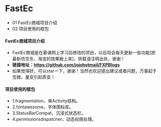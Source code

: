 # FastEc
- 01 FastEc商城项目介绍
- 02 项目使用的框包


#### FastEc商城项目介绍
- FastEc商城是在慕课网上学习后修改的项目，以后将会每天更新一些功能[把最新仿京东、淘宝的效果搬上来]，转载请注明出处，谢谢！
- **链接地址：https://github.com/jojohotmail/FXPBlogs**
- 如果觉得好，可以star一下，谢谢！当然也欢迎提出建议或者问题，万事起于忽微，量变引起质变！


#### 项目使用的框包
   - 1.fragmentation，单Activity结构。
   - 2.fontawesome，字体图标库。
   - 3.StatusBarCompat，沉浸式状态栏。
   - 4.permissionsdispatcher，动态权限处理。